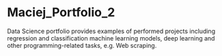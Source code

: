 # Maciej_Portfolio_2

Data Science portfolio provides examples of performed projects including regression and classification machine learning models, deep learning and other programming-related tasks, e.g. Web scraping.
